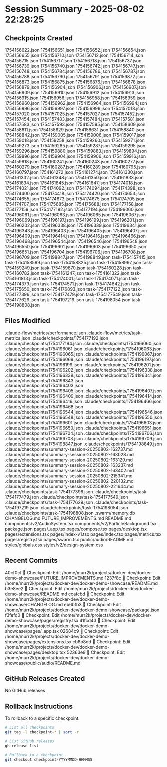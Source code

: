 # Session Summary - 2025-08-02 22:28:25

## Checkpoints Created
1754156622.json
1754156651.json
1754156652.json
1754156654.json
1754156655.json
1754156710.json
1754156712.json
1754156714.json
1754156715.json
1754156717.json
1754156718.json
1754156737.json
1754156739.json
1754156740.json
1754156742.json
1754156747.json
1754156748.json
1754156784.json
1754156786.json
1754156787.json
1754156788.json
1754156790.json
1754156791.json
1754156872.json
1754156873.json
1754156875.json
1754156876.json
1754156878.json
1754156879.json
1754156904.json
1754156906.json
1754156907.json
1754156909.json
1754156910.json
1754156912.json
1754156913.json
1754156915.json
1754156956.json
1754156958.json
1754156959.json
1754156960.json
1754156962.json
1754156964.json
1754156994.json
1754156996.json
1754156997.json
1754156999.json
1754157018.json
1754157020.json
1754157025.json
1754157027.json
1754157452.json
1754157454.json
1754157483.json
1754157484.json
1754157581.json
1754157583.json
1754157593.json
1754157595.json
1754158609.json
1754158611.json
1754158629.json
1754158631.json
1754158840.json
1754158842.json
1754159005.json
1754159006.json
1754159017.json
1754159018.json
1754159258.json
1754159260.json
1754159271.json
1754159273.json
1754159285.json
1754159287.json
1754159295.json
1754159296.json
1754159880.json
1754159883.json
1754159894.json
1754159896.json
1754159904.json
1754159906.json
1754159916.json
1754159918.json
1754160241.json
1754160243.json
1754160277.json
1754160279.json
1754160287.json
1754160289.json
1754160795.json
1754160797.json
1754161272.json
1754161274.json
1754161330.json
1754161332.json
1754161348.json
1754161350.json
1754161833.json
1754161834.json
1754161845.json
1754161847.json
1754174018.json
1754174021.json
1754174092.json
1754174094.json
1754174398.json
1754174400.json
1754174418.json
1754174420.json
1754174653.json
1754174655.json
1754174673.json
1754174675.json
1754174705.json
1754174707.json
1754175685.json
1754175688.json
1754177158.json
1754177159.json
1754177192.json
1754177194.json
1754196060.json
1754196061.json
1754196063.json
1754196065.json
1754196067.json
1754196069.json
1754196197.json
1754196199.json
1754196201.json
1754196202.json
1754196338.json
1754196339.json
1754196341.json
1754196343.json
1754196403.json
1754196405.json
1754196407.json
1754196409.json
1754196414.json
1754196416.json
1754196466.json
1754196468.json
1754196544.json
1754196546.json
1754196548.json
1754196550.json
1754196601.json
1754196603.json
1754196650.json
1754196651.json
1754196704.json
1754196706.json
1754196708.json
1754196709.json
1754198847.json
1754198849.json
task-1754157415.json
task-1754158599.json
task-1754158825.json
task-1754158997.json
task-1754159249.json
task-1754159870.json
task-1754160228.json
task-1754160782.json
task-1754161247.json
task-1754161322.json
task-1754161813.json
task-1754174001.json
task-1754174071.json
task-1754174379.json
task-1754174571.json
task-1754174642.json
task-1754175650.json
task-1754176893.json
task-1754177122.json
task-1754177396.json
task-1754177479.json
task-1754177549.json
task-1754177629.json
task-1754197219.json
task-1754198054.json
task-1754198808.json

## Files Modified
.claude-flow/metrics/performance.json
.claude-flow/metrics/task-metrics.json
.claude/checkpoints/1754177192.json
.claude/checkpoints/1754177194.json
.claude/checkpoints/1754196060.json
.claude/checkpoints/1754196061.json
.claude/checkpoints/1754196063.json
.claude/checkpoints/1754196065.json
.claude/checkpoints/1754196067.json
.claude/checkpoints/1754196069.json
.claude/checkpoints/1754196197.json
.claude/checkpoints/1754196199.json
.claude/checkpoints/1754196201.json
.claude/checkpoints/1754196202.json
.claude/checkpoints/1754196338.json
.claude/checkpoints/1754196339.json
.claude/checkpoints/1754196341.json
.claude/checkpoints/1754196343.json
.claude/checkpoints/1754196403.json
.claude/checkpoints/1754196405.json
.claude/checkpoints/1754196407.json
.claude/checkpoints/1754196409.json
.claude/checkpoints/1754196414.json
.claude/checkpoints/1754196416.json
.claude/checkpoints/1754196466.json
.claude/checkpoints/1754196468.json
.claude/checkpoints/1754196544.json
.claude/checkpoints/1754196546.json
.claude/checkpoints/1754196548.json
.claude/checkpoints/1754196550.json
.claude/checkpoints/1754196601.json
.claude/checkpoints/1754196603.json
.claude/checkpoints/1754196650.json
.claude/checkpoints/1754196651.json
.claude/checkpoints/1754196704.json
.claude/checkpoints/1754196706.json
.claude/checkpoints/1754196708.json
.claude/checkpoints/1754196709.json
.claude/checkpoints/1754198847.json
.claude/checkpoints/1754198849.json
.claude/checkpoints/summary-session-20250802-162737.md
.claude/checkpoints/summary-session-20250802-163028.md
.claude/checkpoints/summary-session-20250802-163129.md
.claude/checkpoints/summary-session-20250802-163237.md
.claude/checkpoints/summary-session-20250802-163402.md
.claude/checkpoints/summary-session-20250802-215341.md
.claude/checkpoints/summary-session-20250802-220132.md
.claude/checkpoints/summary-session-20250802-221644.md
.claude/checkpoints/task-1754177396.json
.claude/checkpoints/task-1754177479.json
.claude/checkpoints/task-1754177549.json
.claude/checkpoints/task-1754177629.json
.claude/checkpoints/task-1754197219.json
.claude/checkpoints/task-1754198054.json
.claude/checkpoints/task-1754198808.json
.swarm/memory.db
CHANGELOG.md
FUTURE_IMPROVEMENTS.md
README.md
components/v2/AudioSystem.tsx
components/v2/ParticleBackground.tsx
package.json
pages/_app.tsx
pages/compose.tsx
pages/desktop.tsx
pages/extensions.tsx
pages/index-v1.tsx
pages/index.tsx
pages/metrics.tsx
pages/registry.tsx
pages/swarm.tsx
public/audio/README.md
styles/globals.css
styles/v2/design-system.css

## Recent Commits
40cf0cf 🔖 Checkpoint: Edit /home/murr2k/projects/docker-dev/docker-demo-showcase/FUTURE_IMPROVEMENTS.md
1237f8c 🔖 Checkpoint: Edit /home/murr2k/projects/docker-dev/docker-demo-showcase/README.md
b3e8ee2 🔖 Checkpoint: Edit /home/murr2k/projects/docker-dev/docker-demo-showcase/README.md
ccafcbd 🔖 Checkpoint: Edit /home/murr2k/projects/docker-dev/docker-demo-showcase/CHANGELOG.md
eb6bfb3 🔖 Checkpoint: Edit /home/murr2k/projects/docker-dev/docker-demo-showcase/package.json
f3fefd0 🔖 Checkpoint: Edit /home/murr2k/projects/docker-dev/docker-demo-showcase/pages/registry.tsx
41fcd43 🔖 Checkpoint: Edit /home/murr2k/projects/docker-dev/docker-demo-showcase/pages/_app.tsx
02684c9 🔖 Checkpoint: Edit /home/murr2k/projects/docker-dev/docker-demo-showcase/pages/extensions.tsx
cb8b8dd 🔖 Checkpoint: Edit /home/murr2k/projects/docker-dev/docker-demo-showcase/pages/desktop.tsx
52363e9 🔖 Checkpoint: Edit /home/murr2k/projects/docker-dev/docker-demo-showcase/public/audio/README.md

## GitHub Releases Created
No GitHub releases

## Rollback Instructions
To rollback to a specific checkpoint:
```bash
# List all checkpoints
git tag -l checkpoint-* | sort -r

# List GitHub releases
gh release list

# Rollback to a checkpoint
git checkout checkpoint-YYYYMMDD-HHMMSS
```
